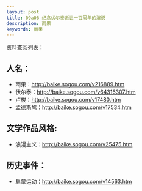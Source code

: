 ```yaml
---
layout: post
title: 09a06 纪念伏尔泰逝世一百周年的演说
description: 雨果
keywords: 雨果
---
```


资料查阅列表：

## 人名：
- 雨果：<http://baike.sogou.com/v216889.htm>
- 伏尔泰：<http://baike.sogou.com/v64316307.htm>
- 卢梭：<http://baike.sogou.com/v17480.htm>
- 孟德斯鸠：<http://baike.sogou.com/v17534.htm>

## 文学作品风格:
- 浪漫主义：<http://baike.sogou.com/v25475.htm>

## 历史事件：
- 启蒙运动：<http://baike.sogou.com/v14563.htm>

